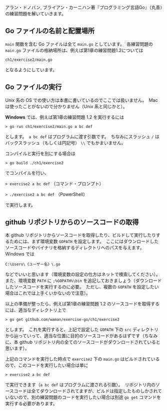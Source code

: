 アラン・ドノバン, ブライアン・カーニハン著『プログラミング言語Go』（丸善）の練習問題を解いていきます。

## Go ファイルの名前と配置場所
`main` 関数を含む Go ファイルは全て `main.go` としています。　各練習問題の `main.go` ファイルの格納場所は、例えば第1章の練習問題1.2については

  `ch1/exercise2/main.go`
  
となるようにしています。

## Go ファイルの実行
Unix 系の OS での使い方は本書に書いているのでここでは扱いません。　Mac は使ったことがないので分かりません（Unix 系と同じかと）。

**Windows** では、例えば第1章の練習問題 1.2 を実行するには

  `> go run ch1/exercise2/main.go a bc def` 

とします。　`a bc def` はプログラムに渡す引数です。　ちなみにスラッシュ `/` はバックスラッシュ（もしくは円記号） `\\` でもかまいません。

コンパイルと実行を別にする場合は

  `> go build ./ch1/exercise2`
  
でコンパイルを行い、

  `> exercise2 a bc def`  （コマンド・プロンプト）
  
  `> ./exercise2 a bc def`  （PowerShell）
  
で実行します。

## github リポジトリからのソースコードの取得
本 github リポジトリからソースコードを取得したり、ビルドして実行したりするためには、まず環境変数 `GOPATH` を設定します。　ここにはダウンロードしたソースコードやバイナリを格納するディレクトリへのパスを与えます。　Windows では

  `C:\Users\《ユーザー名》\.go`
  
などでいいと思います（環境変数の設定の仕方はネットで検索してください）。　また、環境変数 `PATH` に `;%GOPATH%\bin` を追記しておきましょう（ダウンロードしたソースコードを実行するのに必要。　ただし、複数の `GOPATH` を設定したい場合はこれでは上手くいかないので注意）。

以上の準備が整ったら、例えば第1章の練習問題 1.2 のソースコードを取得するには、適当なディレクトリ上で

  `> go get github.com/waman/exercise-go/ch1/exercise2`
  
とします。　これを実行すると、上記で設定した `GOPATH` 下の `src` ディレクトリから辿っていって、適当な位置に目的のソースコードがあるはずです（ちなみに、本 github リポジトリ内の全てのソースコードがダウンロードされていると思います）。

上記のコマンドを実行した時点で `exercise2` 下の `main.go` はビルドされているので、このコードを実行したい場合は単に

  `> exercise2 a bc def`
  
で実行できます（`a bc def` はプログラムに渡される引数）。　リポジトリ内のソースコードは全てダウンロードされてますが、ビルドは指定したものしかされていないので、別の練習問題のコードを実行したい場合は別途 `go get` コマンドを実行する必要があります。